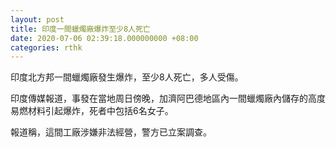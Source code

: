 ```yaml
---
layout: post
title: 印度一間蠟燭廠爆炸至少8人死亡
date: 2020-07-06 02:39:18.000000000 +08:00
categories: rthk
---
```


印度北方邦一間蠟燭廠發生爆炸，至少8人死亡，多人受傷。

印度傳媒報道，事發在當地周日傍晚，加濟阿巴德地區內一間蠟燭廠內儲存的高度易燃材料引起爆炸，死者中包括6名女子。

報道稱，這間工廠涉嫌非法經營，警方已立案調查。
